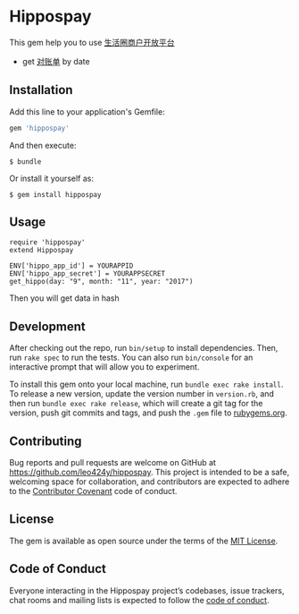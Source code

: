 # Hippospay

This gem help you to use [生活圈商户开放平台](https://fubei.gitbooks.io/lifecircleopen-api/content/)

- get [对账单](https://fubei.gitbooks.io/lifecircleopen-api/content/business/methods/orderReconciliation.html) by date

## Installation

Add this line to your application's Gemfile:

```ruby
gem 'hippospay'
```

And then execute:

    $ bundle

Or install it yourself as:

    $ gem install hippospay

## Usage

```
require 'hippospay'
extend Hippospay

ENV['hippo_app_id'] = YOURAPPID
ENV['hippo_app_secret'] = YOURAPPSECRET
get_hippo(day: "9", month: "11", year: "2017")
```

Then you will get data in hash

## Development

After checking out the repo, run `bin/setup` to install dependencies. Then, run `rake spec` to run the tests. You can also run `bin/console` for an interactive prompt that will allow you to experiment.

To install this gem onto your local machine, run `bundle exec rake install`. To release a new version, update the version number in `version.rb`, and then run `bundle exec rake release`, which will create a git tag for the version, push git commits and tags, and push the `.gem` file to [rubygems.org](https://rubygems.org).

## Contributing

Bug reports and pull requests are welcome on GitHub at https://github.com/leo424y/hippospay. This project is intended to be a safe, welcoming space for collaboration, and contributors are expected to adhere to the [Contributor Covenant](http://contributor-covenant.org) code of conduct.

## License

The gem is available as open source under the terms of the [MIT License](https://opensource.org/licenses/MIT).

## Code of Conduct

Everyone interacting in the Hippospay project’s codebases, issue trackers, chat rooms and mailing lists is expected to follow the [code of conduct](https://github.com/leo424y/hippospay/blob/master/CODE_OF_CONDUCT.md).
